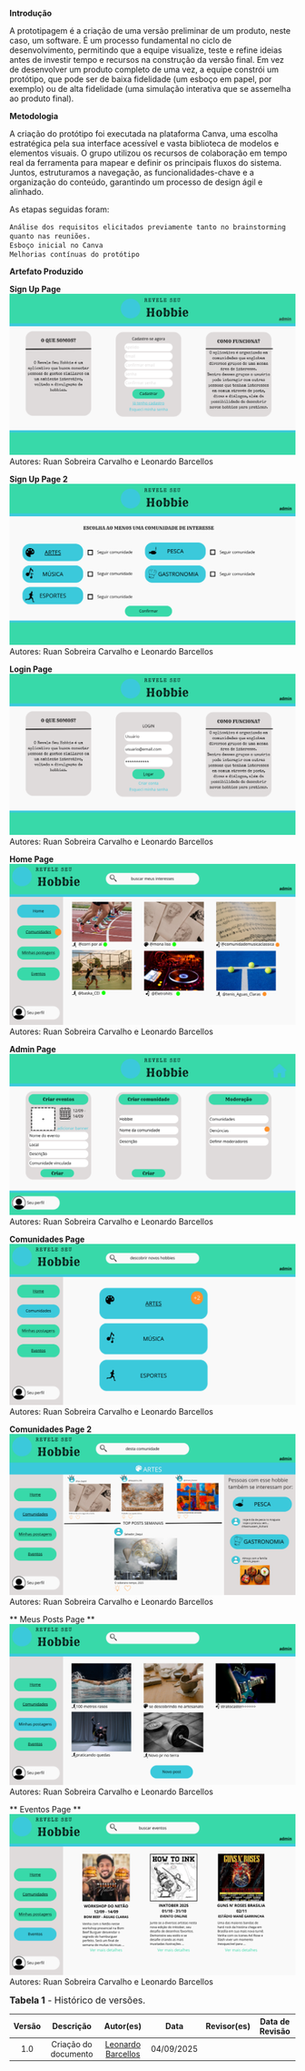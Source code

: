 **Introdução**

A prototipagem é a criação de uma versão preliminar de um produto, neste caso, um software. É um processo fundamental no ciclo de desenvolvimento, permitindo que a equipe visualize, teste e refine ideias antes de investir tempo e recursos na construção da versão final. Em vez de desenvolver um produto completo de uma vez, a equipe constrói um protótipo, que pode ser de baixa fidelidade (um esboço em papel, por exemplo) ou de alta fidelidade (uma simulação interativa que se assemelha ao produto final).

**Metodologia**

A criação do protótipo foi executada na plataforma Canva, uma escolha estratégica pela sua interface acessível e vasta biblioteca de modelos e elementos visuais. O grupo utilizou os recursos de colaboração em tempo real da ferramenta para mapear e definir os principais fluxos do sistema. Juntos, estruturamos a navegação, as funcionalidades-chave e a organização do conteúdo, garantindo um processo de design ágil e alinhado.

As etapas seguidas foram:

    Análise dos requisitos elicitados previamente tanto no brainstorming quanto nas reuniões.
    Esboço inicial no Canva
    Melhorias contínuas do protótipo

**Artefato Produzido**


**Sign Up Page**
![Sign Up Page](../Assets/SignUpPage.png) 
Autores: Ruan Sobreira Carvalho e Leonardo Barcellos


**Sign Up Page 2**
![Sign Up Page 2](../Assets/SignUpPage2.png) 
Autores: Ruan Sobreira Carvalho e Leonardo Barcellos


**Login Page**
![Login Page](../Assets/LoginPage.png) 
Autores: Ruan Sobreira Carvalho e Leonardo Barcellos


**Home Page**
![Home Page](../Assets/HomePage.png) 
Autores: Ruan Sobreira Carvalho e Leonardo Barcellos


**Admin Page**
![Admin Page](../Assets/AdminPage.png) 
Autores: Ruan Sobreira Carvalho e Leonardo Barcellos


**Comunidades Page**
![Comunidades Page](../Assets/ComunidadesPage.png) 
Autores: Ruan Sobreira Carvalho e Leonardo Barcellos


**Comunidades Page 2**
![Comunidades Page 2](../Assets/ComunidadesPage2.png) 
Autores: Ruan Sobreira Carvalho e Leonardo Barcellos


** Meus Posts Page **
![ Meus Posts Page](../Assets/MeusPostsPage.png) 
Autores: Ruan Sobreira Carvalho e Leonardo Barcellos


** Eventos Page **
![ Eventos Page](../Assets/EventosPage.png) 
Autores: Ruan Sobreira Carvalho e Leonardo Barcellos

<font size="3"><p style="text-align: left">**Tabela 1** - Histórico de versões.</p></font>

| Versão | Descrição | Autor(es) | Data | Revisor(es) | Data de Revisão |
| :---: | :---: | :---: | :---: | :---: | :---: |
| 1.0 | Criação do documento | [Leonardo Barcellos](https://github.com/oyLeonardo) | 04/09/2025 | | |
